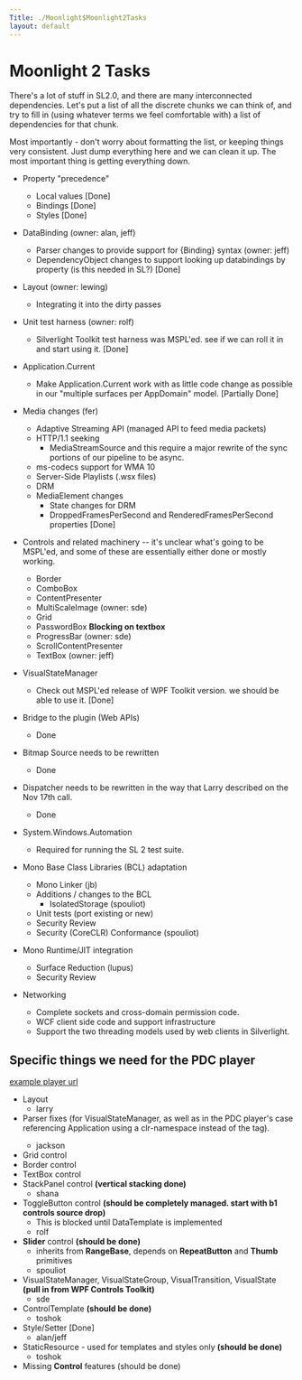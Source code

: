 ```yaml
---
Title: ./Moonlight$Moonlight2Tasks
layout: default
---
```


Moonlight 2 Tasks
=================

There's a lot of stuff in SL2.0, and there are many interconnected
dependencies. Let's put a list of all the discrete chunks we can think
of, and try to fill in (using whatever terms we feel comfortable with) a
list of dependencies for that chunk.

Most importantly - don't worry about formatting the list, or keeping
things very consistent. Just dump everything here and we can clean it
up. The most important thing is getting everything down.

-   Property "precedence"
    -   Local values [Done]
    -   Bindings [Done]
    -   Styles [Done]

-   DataBinding (owner: alan, jeff)
    -   Parser changes to provide support for {Binding} syntax (owner:
        jeff)
    -   DependencyObject changes to support looking up databindings by
        property (is this needed in SL?) [Done]

-   Layout (owner: lewing)
    -   Integrating it into the dirty passes

-   Unit test harness (owner: rolf)
    -   Silverlight Toolkit test harness was MSPL'ed. see if we can roll
        it in and start using it. [Done]

-   Application.Current
    -   Make Application.Current work with as little code change as
        possible in our "multiple surfaces per AppDomain" model.
        [Partially Done]

-   Media changes (fer)
    -   Adaptive Streaming API (managed API to feed media packets)
    -   HTTP/1.1 seeking
        -   MediaStreamSource and this require a major rewrite of the
            sync portions of our pipeline to be async.
    -   ms-codecs support for WMA 10
    -   Server-Side Playlists (.wsx files)
    -   DRM
    -   MediaElement changes
        -   State changes for DRM
        -   DroppedFramesPerSecond and RenderedFramesPerSecond
            properties [Done]

-   Controls and related machinery -- it's unclear what's going to be
    MSPL'ed, and some of these are essentially either done or mostly
    working.
    -   Border
    -   ComboBox
    -   ContentPresenter
    -   MultiScaleImage (owner: sde)
    -   Grid
    -   PasswordBox **Blocking on textbox**
    -   ProgressBar (owner: sde)
    -   ScrollContentPresenter
    -   TextBox (owner: jeff)

-   VisualStateManager
    -   Check out MSPL'ed release of WPF Toolkit version. we should be
        able to use it. [Done]

-   Bridge to the plugin (Web APIs)
    -   Done

-   Bitmap Source needs to be rewritten
    -   Done

-   Dispatcher needs to be rewritten in the way that Larry described on
    the Nov 17th call.
    -   Done

-   System.Windows.Automation
    -   Required for running the SL 2 test suite.

-   Mono Base Class Libraries (BCL) adaptation
    -   Mono Linker (jb)
    -   Additions / changes to the BCL
        -   IsolatedStorage (spouliot)
    -   Unit tests (port existing or new)
    -   Security Review
    -   Security (CoreCLR) Conformance (spouliot)

-   Mono Runtime/JIT integration
    -   Surface Reduction (lupus)
    -   Security Review

-   Networking
    -   Complete sockets and cross-domain permission code.
    -   WCF client side code and support infrastructure
    -   Support the two threading models used by web clients in
        Silverlight.

Specific things we need for the PDC player
------------------------------------------

[example player url](http://channel9.msdn.com/pdc2008/PC54/)

-   Layout
    -   larry
-   Parser fixes (for VisualStateManager, as well as in the PDC player's
    case referencing Application using a clr-namespace instead of the
    <Application> tag).
    -   jackson
-   Grid control
-   Border control
-   TextBox control
-   StackPanel control **(vertical stacking done)**
    -   shana
-   ToggleButton control **(should be completely managed. start with b1
    controls source drop)**
    -   This is blocked until DataTemplate is implemented
    -   rolf
-   **Slider** control **(should be done)**
    -   inherits from **RangeBase**, depends on **RepeatButton** and
        **Thumb** primitives
    -   spouliot
-   VisualStateManager, VisualStateGroup, VisualTransition, VisualState
    **(pull in from WPF Controls Toolkit)**
    -   sde
-   ControlTemplate **(should be done)**
    -   toshok
-   Style/Setter [Done]
    -   alan/jeff
-   StaticResource - used for templates and styles only **(should be
    done)**
    -   toshok
-   Missing **Control** features (should be done)
